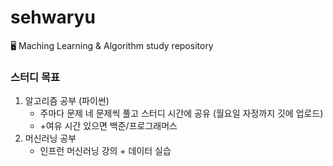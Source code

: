 # sehwaryu

🖥 Maching Learning & Algorithm study repository



### 스터디 목표

1. 알고리즘 공부 (파이썬)
   - 주마다 문제 네 문제씩 풀고 스터디 시간에 공유 (월요일 자정까지 깃에 업로드)
   - +여유 시간 있으면 백준/프로그래머스
2. 머신러닝 공부 
   - 인프런 머신러닝 강의 + 데이터 실습